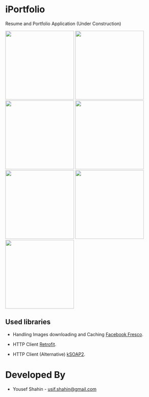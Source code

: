 # iPortfolio

Resume and Portfolio Application (Under Construction)

<img src="https://shahinjo.000webhostapp.com/images/Screen%20Shots/1.jpg" width="215">
<img src="https://shahinjo.000webhostapp.com/images/Screen%20Shots/2.jpg" width="215">
<img src="https://shahinjo.000webhostapp.com/images/Screen%20Shots/3.jpg" width="215">
<img src="https://shahinjo.000webhostapp.com/images/Screen%20Shots/4.jpg" width="215">
<img src="https://shahinjo.000webhostapp.com/images/Screen%20Shots/5.jpg" width="215">
<img src="https://shahinjo.000webhostapp.com/images/Screen%20Shots/6.jpg" width="215">
<img src="https://shahinjo.000webhostapp.com/images/Screen%20Shots/7.jpg" width="215">


## Used libraries

* Handling Images downloading and Caching [Facebook Fresco](http://frescolib.org/index.html).

* HTTP Client [Retrofit](https://square.github.io/retrofit/).

* HTTP Client (Alternative) [kSOAP2](https://code.google.com/archive/p/ksoap2-android/).

Developed By
============

* Yousef Shahin - <usif.shahin@gmail.com>
